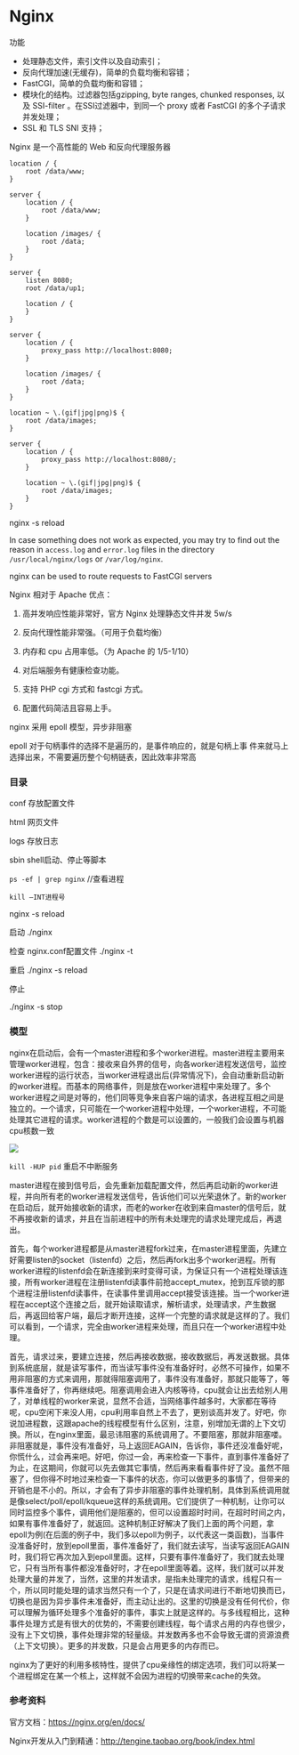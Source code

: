 # Nginx



功能

-  处理静态文件，索引文件以及自动索引； 
-  反向代理加速(无缓存)，简单的负载均衡和容错； 
-  FastCGI，简单的负载均衡和容错； 
-  模块化的结构。过滤器包括gzipping, byte ranges, chunked responses, 以及 SSI-filter 。在SSI过滤器中，到同一个 proxy 或者 FastCGI 的多个子请求并发处理；  
-  SSL 和 TLS SNI 支持； 



Nginx 是一个高性能的 Web 和反向代理服务器



````
location / {
    root /data/www;
}

server {
    location / {
        root /data/www;
    }

    location /images/ {
        root /data;
    }
}

server {
    listen 8080;
    root /data/up1;

    location / {
    }
}

server {
    location / {
        proxy_pass http://localhost:8080;
    }

    location /images/ {
        root /data;
    }
}

location ~ \.(gif|jpg|png)$ {
    root /data/images;
}

server {
    location / {
        proxy_pass http://localhost:8080/;
    }

    location ~ \.(gif|jpg|png)$ {
        root /data/images;
    }
}

````





nginx -s reload



In case something does not work as expected, you may try to find out the reason in `access.log` and `error.log` files in the directory `/usr/local/nginx/logs` or `/var/log/nginx`. 





nginx can be used to route requests to FastCGI servers



Nginx 相对于 Apache 优点： 

1) 高并发响应性能非常好，官方 Nginx 处理静态文件并发 5w/s 

2) 反向代理性能非常强。（可用于负载均衡） 

3) 内存和 cpu 占用率低。（为 Apache 的 1/5-1/10） 

4) 对后端服务有健康检查功能。

5) 支持 PHP cgi 方式和 fastcgi 方式。 

6) 配置代码简洁且容易上手。  



nginx 采用 epoll 模型，异步非阻塞

epoll 对于句柄事件的选择不是遍历的，是事件响应的，就是句柄上事 件来就马上选择出来，不需要遍历整个句柄链表，因此效率非常高  



### 目录

conf 存放配置文件

html 网页文件

logs 存放日志

sbin   shell启动、停止等脚本



`ps -ef | grep nginx` //查看进程

`kill –INT进程号`

nginx -s reload





启动
./nginx 

检查 nginx.conf配置文件
./nginx -t

重启
./nginx -s reload

停止

./nginx -s stop



### 模型

nginx在启动后，会有一个master进程和多个worker进程。master进程主要用来管理worker进程，包含：接收来自外界的信号，向各worker进程发送信号，监控worker进程的运行状态，当worker进程退出后(异常情况下)，会自动重新启动新的worker进程。而基本的网络事件，则是放在worker进程中来处理了。多个worker进程之间是对等的，他们同等竞争来自客户端的请求，各进程互相之间是独立的。一个请求，只可能在一个worker进程中处理，一个worker进程，不可能处理其它进程的请求。worker进程的个数是可以设置的，一般我们会设置与机器cpu核数一致



<img src="http://tengine.taobao.org/book/_images/chapter-2-1.PNG"/>





`kill -HUP pid` 重启不中断服务

master进程在接到信号后，会先重新加载配置文件，然后再启动新的worker进程，并向所有老的worker进程发送信号，告诉他们可以光荣退休了。新的worker在启动后，就开始接收新的请求，而老的worker在收到来自master的信号后，就不再接收新的请求，并且在当前进程中的所有未处理完的请求处理完成后，再退出。



首先，每个worker进程都是从master进程fork过来，在master进程里面，先建立好需要listen的socket（listenfd）之后，然后再fork出多个worker进程。所有worker进程的listenfd会在新连接到来时变得可读，为保证只有一个进程处理该连接，所有worker进程在注册listenfd读事件前抢accept_mutex，抢到互斥锁的那个进程注册listenfd读事件，在读事件里调用accept接受该连接。当一个worker进程在accept这个连接之后，就开始读取请求，解析请求，处理请求，产生数据后，再返回给客户端，最后才断开连接，这样一个完整的请求就是这样的了。我们可以看到，一个请求，完全由worker进程来处理，而且只在一个worker进程中处理。



首先，请求过来，要建立连接，然后再接收数据，接收数据后，再发送数据。具体到系统底层，就是读写事件，而当读写事件没有准备好时，必然不可操作，如果不用非阻塞的方式来调用，那就得阻塞调用了，事件没有准备好，那就只能等了，等事件准备好了，你再继续吧。阻塞调用会进入内核等待，cpu就会让出去给别人用了，对单线程的worker来说，显然不合适，当网络事件越多时，大家都在等待呢，cpu空闲下来没人用，cpu利用率自然上不去了，更别谈高并发了。好吧，你说加进程数，这跟apache的线程模型有什么区别，注意，别增加无谓的上下文切换。所以，在nginx里面，最忌讳阻塞的系统调用了。不要阻塞，那就非阻塞喽。非阻塞就是，事件没有准备好，马上返回EAGAIN，告诉你，事件还没准备好呢，你慌什么，过会再来吧。好吧，你过一会，再来检查一下事件，直到事件准备好了为止，在这期间，你就可以先去做其它事情，然后再来看看事件好了没。虽然不阻塞了，但你得不时地过来检查一下事件的状态，你可以做更多的事情了，但带来的开销也是不小的。所以，才会有了异步非阻塞的事件处理机制，具体到系统调用就是像select/poll/epoll/kqueue这样的系统调用。它们提供了一种机制，让你可以同时监控多个事件，调用他们是阻塞的，但可以设置超时时间，在超时时间之内，如果有事件准备好了，就返回。这种机制正好解决了我们上面的两个问题，拿epoll为例(在后面的例子中，我们多以epoll为例子，以代表这一类函数)，当事件没准备好时，放到epoll里面，事件准备好了，我们就去读写，当读写返回EAGAIN时，我们将它再次加入到epoll里面。这样，只要有事件准备好了，我们就去处理它，只有当所有事件都没准备好时，才在epoll里面等着。这样，我们就可以并发处理大量的并发了，当然，这里的并发请求，是指未处理完的请求，线程只有一个，所以同时能处理的请求当然只有一个了，只是在请求间进行不断地切换而已，切换也是因为异步事件未准备好，而主动让出的。这里的切换是没有任何代价，你可以理解为循环处理多个准备好的事件，事实上就是这样的。与多线程相比，这种事件处理方式是有很大的优势的，不需要创建线程，每个请求占用的内存也很少，没有上下文切换，事件处理非常的轻量级。并发数再多也不会导致无谓的资源浪费（上下文切换）。更多的并发数，只是会占用更多的内存而已。 

nginx为了更好的利用多核特性，提供了cpu亲缘性的绑定选项，我们可以将某一个进程绑定在某一个核上，这样就不会因为进程的切换带来cache的失效。







### 参考资料

官方文档：https://nginx.org/en/docs/

Nginx开发从入门到精通：http://tengine.taobao.org/book/index.html